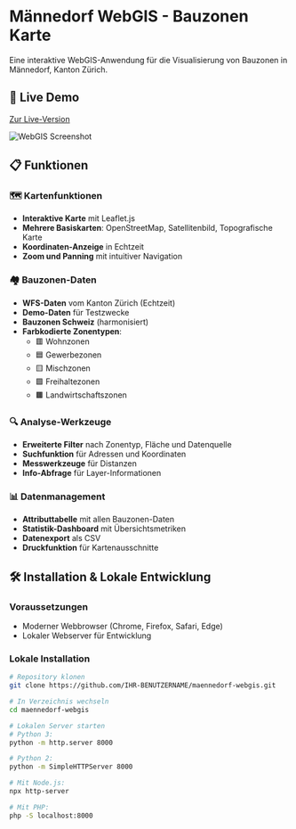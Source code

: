 # Männedorf WebGIS - Bauzonen Karte

Eine interaktive WebGIS-Anwendung für die Visualisierung von Bauzonen in Männedorf, Kanton Zürich.

## 🚀 Live Demo
[Zur Live-Version](https://IHR-BENUTZERNAME.github.io/maennedorf-webgis)

![WebGIS Screenshot](https://via.placeholder.com/800x400.png?text=Männedorf+WebGIS+Screenshot)

## 📋 Funktionen

### 🗺️ Kartenfunktionen
- **Interaktive Karte** mit Leaflet.js
- **Mehrere Basiskarten**: OpenStreetMap, Satellitenbild, Topografische Karte
- **Koordinaten-Anzeige** in Echtzeit
- **Zoom und Panning** mit intuitiver Navigation

### 🏘️ Bauzonen-Daten
- **WFS-Daten** vom Kanton Zürich (Echtzeit)
- **Demo-Daten** für Testzwecke
- **Bauzonen Schweiz** (harmonisiert)
- **Farbkodierte Zonentypen**:
  - 🟥 Wohnzonen
  - 🟦 Gewerbezonen  
  - 🟨 Mischzonen
  - 🟩 Freihaltezonen
  - 🟫 Landwirtschaftszonen

### 🔍 Analyse-Werkzeuge
- **Erweiterte Filter** nach Zonentyp, Fläche und Datenquelle
- **Suchfunktion** für Adressen und Koordinaten
- **Messwerkzeuge** für Distanzen
- **Info-Abfrage** für Layer-Informationen

### 📊 Datenmanagement
- **Attributtabelle** mit allen Bauzonen-Daten
- **Statistik-Dashboard** mit Übersichtsmetriken
- **Datenexport** als CSV
- **Druckfunktion** für Kartenausschnitte

## 🛠️ Installation & Lokale Entwicklung

### Voraussetzungen
- Moderner Webbrowser (Chrome, Firefox, Safari, Edge)
- Lokaler Webserver für Entwicklung

### Lokale Installation
```bash
# Repository klonen
git clone https://github.com/IHR-BENUTZERNAME/maennedorf-webgis.git

# In Verzeichnis wechseln
cd maennedorf-webgis

# Lokalen Server starten
# Python 3:
python -m http.server 8000

# Python 2:
python -m SimpleHTTPServer 8000

# Mit Node.js:
npx http-server

# Mit PHP:
php -S localhost:8000